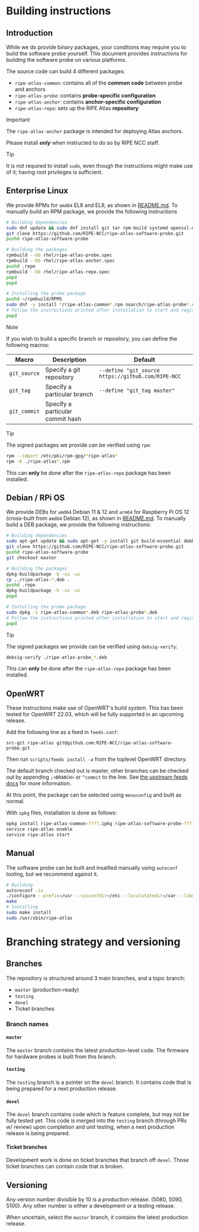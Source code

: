 # Building instructions

## Introduction

While we do provide binary packages, your conditions may require you to build the software probe yourself. This document provides instructions for building the software probe on various platforms.

The source code can build 4 different packages:

- `ripe-atlas-common`: contains all of the **common code** between probe and anchors
- `ripe-atlas-probe`: contains **probe-specific configuration**
- `ripe-atlas-anchor`: contains **anchor-specific configuration**
- `ripe-atlas-repo`: sets up the RIPE Atlas **repository**

> [!IMPORTANT]
> The `ripe-atlas-anchor` package is intended for deploying Atlas anchors.
>
> Please install ***only*** when instructed to do so by RIPE NCC staff.

> [!TIP]
> It is not required to install `sudo`, even though the instructions might make use of it; having root privileges is sufficient.

## Enterprise Linux

We provide RPMs for `amd64` EL8 and EL9, as shown in [README.md](README.md#enterprise-linux). To manually build an RPM package, we provide the following instructions

```sh
# Building dependencies
sudo dnf update && sudo dnf install git tar rpm-build systemd openssl-devel autoconf automake libtool make
git clone https://github.com/RIPE-NCC/ripe-atlas-software-probe.git
pushd ripe-atlas-software-probe

# Building the packages
rpmbuild --bb rhel/ripe-atlas-probe.spec
rpmbuild --bb rhel/ripe-atlas-anchor.spec
pushd .repo
rpmbuild --bb rhel/ripe-atlas-repo.spec
popd
popd

# Installing the probe package
pushd ~/rpmbuild/RPMS
sudo dnf -y install */ripe-atlas-common*.rpm noarch/ripe-atlas-probe*.rpm
# Follow the instructions printed after installation to start and register and your probe
popd
```

> [!NOTE]
> If you wish to build a specific branch or repository, you can define the following macros:
>
> | Macro | Description | Default |
> | --- | --- | --- |
> | `git_source` | Specify a git repository | `--define "git_source https://github.com/RIPE-NCC` |
> | `git_tag` | Specify a particular branch | `--define "git_tag master"` |
> | `git_commit` | Specify a particular commit hash | |
>

> [!TIP]
> The signed packages we provide can be verified using `rpm`:
> ```sh
> rpm --import /etc/pki/rpm-gpg/*ripe-atlas*
> rpm -K ./ripe-atlas*.rpm
> ```
> This can **only** be done after the `ripe-atlas-repo` package has been installed.

## Debian / RPi OS

We provide DEBs for `amd64` Debian 11 & 12 and `arm64` for Raspberry Pi OS 12 (cross-built from `amd64` Debian 12), as shown in [README.md](README.md#debian--raspberry-pi-os). To manually build a DEB package, we provide the following instructions:

```sh
# Building dependencies
sudo apt-get update && sudo apt-get -y install git build-essential debhelper libssl-dev autotools-dev psmisc net-tools
git clone https://github.com/RIPE-NCC/ripe-atlas-software-probe.git
pushd ripe-atlas-software-probe
git checkout master

# Building the packages
dpkg-buildpackage -b -us -uc
cp ../ripe-atlas-*.deb .
pushd .repo
dpkg-buildpackage -b -us -uc
popd

# Installing the probe package
sudo dpkg -i ripe-atlas-common*.deb ripe-atlas-probe*.deb
# Follow the instructions printed after installation to start and register and your probe
popd
```

> [!TIP]
> The signed packages we provide can be verified using `debsig-verify`:
> ```sh
> debsig-verify ./ripe-atlas-probe_*.deb
> ```
> This can **only** be done after the `ripe-atlas-repo` package has been installed.

## OpenWRT

These instructions make use of OpenWRT's build system. This has been tested for OpenWRT 22.03, which will be fully supported in an upcoming release.

Add the following line as a feed in `feeds.conf`:

```text
src-git ripe-atlas git@github.com:RIPE-NCC/ripe-atlas-software-probe.git
```

Then run `scripts/feeds install -a` from the toplevel OpenWRT directory.

The default branch checked out is master, other branches can be checked out by appending `;<BRANCH>` or `^commit` to the line. See [the upstream feeds docs](https://openwrt.org/docs/guide-developer/feeds) for more information.

At this point, the package can be selected using `menuconfig` and built as normal.

With `ipkg` files, installation is done as follows:

```sh
opkg install ripe-atlas-common-????.ipkg ripe-atlas-software-probe-????.ipkg
service ripe-atlas enable
service ripe-atlas start
```

## Manual

The software probe can be built and insatlled manually using `autoconf` tooling, but we recommend against it.

```sh
# Building
autoreconf -iv
./configure --prefix=/usr --sysconfdir=/etc --localstatedir=/var --libdir=/usr/lib64 --runstatedir=/run --with-user=ripe-atlas --with-group=ripe-atlas --with-measurement-user=ripe-atlas-measurement --disable-systemd --enable-chown --enable-setcap-install
make
# Installing
sudo make install
sudo /usr/sbin/ripe-atlas
```

# Branching strategy and versioning

## Branches

The repository is structured around 3 main branches, and a topic branch:

- `master` (production-ready)
- `testing`
- `devel`
- Ticket branches

### Branch names

#### `master`

The `master` branch contains the latest production-level code.
The firmware for hardware probes is built from this branch.

#### `testing`

The `testing` branch is a pointer on the `devel` branch.
It contains code that is being prepared for a next production release.

#### `devel`

The `devel` branch contains code which is feature complete, but may not be fully tested yet.
This code is merged into the `testing` branch (through PRs w/ review) upon completion and unit testing, when a next production release is being prepared.

#### Ticket branches

Development work is done on ticket branches that branch off `devel`. Those ticket branches can contain code that is broken.

## Versioning

Any version number divisible by 10 is a production release. (5080, 5090, 5100).
Any other number is either a development or a testing release.

When uncertain, select the `master` branch, it contains the latest production release.
